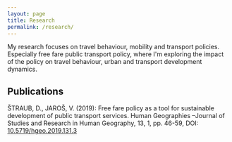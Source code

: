 ```yaml
---
layout: page
title: Research
permalink: /research/
---
```


My research focuses on travel behaviour, mobility and transport policies. Especially free fare public transport policy, where I'm exploring the impact of the policy on travel behaviour, urban and transport development dynamics. 

## Publications

ŠTRAUB, D., JAROŠ, V. (2019): Free fare policy as a tool for sustainable development of public transport services. Human Geographies –Journal of Studies and Research in Human Geography, 13, 1, pp. 46-59, DOI: [10.5719/hgeo.2019.131.3](http://dx.doi.org/10.5719/hgeo.2019.131.3)